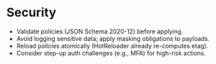 
# Security

- Validate policies (JSON Schema 2020-12) before applying.
- Avoid logging sensitive data; apply masking obligations to payloads.
- Reload policies atomically (HotReloader already re-computes etag).
- Consider step-up auth challenges (e.g., MFA) for high-risk actions.
